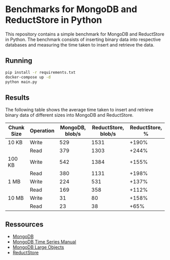 # Benchmarks for MongoDB and ReductStore in Python

This repository contains a simple benchmark for MongoDB and ReductStore in Python. The benchmark consists of inserting
binary data into respective databases and measuring the time taken to insert and retrieve the data.

## Running

```bash
pip install -r requirements.txt
docker-compose up -d
python main.py
```

## Results

The following table shows the average time taken to insert and retrieve binary data of different sizes into MongoDB and
ReductStore.

| Chunk Size | Operation | MongoDB, blob/s | ReductStore, blob/s | ReductStore, % |
|------------|-----------|-----------------|---------------------|----------------|
| 10 KB      | Write     | 529             | 1531                | +190%          |
|            | Read      | 379             | 1303                | +244%          |
| 100 KB     | Write     | 542             | 1384                | +155%          |
|            | Read      | 380             | 1131                | +198%          |
| 1 MB       | Write     | 224             | 531                 | +137%          |
|            | Read      | 169             | 358                 | +112%          |
| 10 MB      | Write     | 31              | 80                  | +158%          |
|            | Read      | 23              | 38                  | +65%           |

## Ressources

- [MongoDB](https://www.mongodb.com/)
- [MongoDB Time Series Manual](https://www.mongodb.com/docs/manual/core/timeseries/timeseries-procedures/)
- [MongoDB Large Objects](https://www.mongodb.com/developer/products/mongodb/storing-large-objects-and-files/)
- [ReductStore](https://www.reduct.store/)
